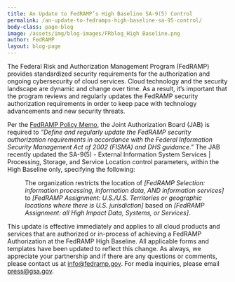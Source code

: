 ```yaml
---
title: An Update to FedRAMP’s High Baseline SA-9(5) Control
permalink: /an-update-to-fedramps-high-baseline-sa-95-control/
body-class: page-blog
image: /assets/img/blog-images/FRblog_High Baseline.png
author: FedRAMP
layout: blog-page
---
```

The Federal Risk and Authorization Management Program (FedRAMP) provides standardized security requirements for the authorization and ongoing cybersecurity of cloud services. Cloud technology and the security landscape are dynamic and change over time. As a result, it’s important that the program reviews and regularly updates the FedRAMP security authorization requirements in order to keep pace with technology advancements and new security threats. 

Per the <a href="{{site.baseurl}}/assets/resources/documents/FedRAMP_Policy_Memo.pdf">FedRAMP Policy Memo</a>, the Joint Authorization Board (JAB) is required to *“Define and regularly update the FedRAMP security authorization requirements in accordance with the Federal Information Security Management Act of 2002 (FISMA) and DHS guidance.”* The JAB recently updated the SA-9(5) - External Information System Services | Processing, Storage, and Service Location control parameters, within the High Baseline only, specifying the following: 
<dl>
<dd>The organization restricts the location of <em>[FedRAMP Selection: information processing, information data, AND information services]</em> to <em>[FedRAMP Assignment: U.S./U.S. Territories or geographic locations where there is U.S. jurisdiction]</em> based on <em>[FedRAMP Assignment: all High Impact Data, Systems, or Services]</em>.</dd>
</dl>
This update is effective immediately and applies to all cloud products and services that are authorized or in-process of achieving a FedRAMP Authorization at the FedRAMP High Baseline. All applicable forms and templates have been updated to reflect this change. As always, we appreciate your partnership and if there are any questions or comments, please contact us at <a href="mailto:info@fedramp.gov">info@fedramp.gov</a>. For media inquiries, please email <a href="mailto:press@gsa.gov">press@gsa.gov</a>.

